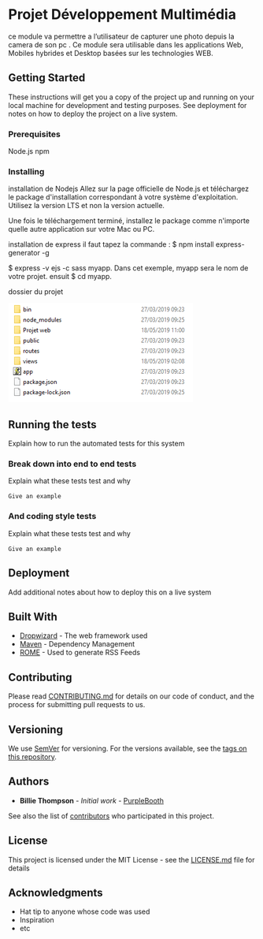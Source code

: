 # Projet Développement Multimédia

ce module va permettre a l’utilisateur de capturer une photo depuis la camera de son pc  . Ce module sera utilisable dans les applications Web, Mobiles hybrides et Desktop basées sur les technologies WEB.

## Getting Started

These instructions will get you a copy of the project up and running on your local machine for development and testing purposes. See deployment for notes on how to deploy the project on a live system.

### Prerequisites

 Node.js
 npm


### Installing
installation de Nodejs
Allez sur la page officielle de Node.js et téléchargez le package d'installation correspondant à votre système d'exploitation. Utilisez la version LTS et non la version actuelle.

Une fois le téléchargement terminé, installez le package comme n'importe quelle autre application sur votre Mac ou PC.

 installation de express
 il faut tapez la commande : 
 $ npm install express-generator -g
 
 $ express -v ejs -c sass myapp. Dans cet exemple, myapp sera le nom de votre projet.
 ensuit 
 $ cd myapp.
 
 dossier du projet 
 
 
 ![](pic1.png)<br>

## Running the tests

Explain how to run the automated tests for this system

### Break down into end to end tests

Explain what these tests test and why

```
Give an example
```

### And coding style tests

Explain what these tests test and why

```
Give an example
```

## Deployment

Add additional notes about how to deploy this on a live system

## Built With

* [Dropwizard](http://www.dropwizard.io/1.0.2/docs/) - The web framework used
* [Maven](https://maven.apache.org/) - Dependency Management
* [ROME](https://rometools.github.io/rome/) - Used to generate RSS Feeds

## Contributing

Please read [CONTRIBUTING.md](https://gist.github.com/PurpleBooth/b24679402957c63ec426) for details on our code of conduct, and the process for submitting pull requests to us.

## Versioning

We use [SemVer](http://semver.org/) for versioning. For the versions available, see the [tags on this repository](https://github.com/your/project/tags). 

## Authors

* **Billie Thompson** - *Initial work* - [PurpleBooth](https://github.com/PurpleBooth)

See also the list of [contributors](https://github.com/your/project/contributors) who participated in this project.

## License

This project is licensed under the MIT License - see the [LICENSE.md](LICENSE.md) file for details

## Acknowledgments

* Hat tip to anyone whose code was used
* Inspiration
* etc

